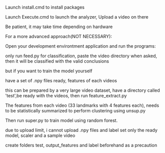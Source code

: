 
Launch install.cmd to install packages

Launch Execute.cmd to launch the analyzer, Upload a video on there

Be patient, it may take time depending on hardware



For a more advanced approach(NOT NECESSARY):

Open your development environtment application and run the programs:

only run feed.py for classification, paste the video directory when asked, then it will be classified with the valid conclusions

but if you want to train the model yourself

have a set of .npy files ready, features of each videos

this can be prepared by a very large video dataset, have a directory called 'test',be ready with the videos, then run feature_extract.py

The features from each video (33 landmarks with 4 features each), needs to be statistically summarized to perform clustering using unsup.py

Then run super.py to train model using random forest.

due to upload limit, i cannot upload .npy files and label set
only the ready model, scaler and a sample video

create folders test, output_features and label beforehand as a precaution
